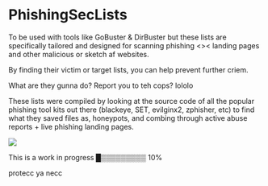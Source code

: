# PhishingSecLists
To be used with tools like GoBuster & DirBuster but these lists are specifically tailored and designed for scanning phishing <>< landing pages and other malicious or sketch af websites.

By finding their victim or target lists, you can help prevent further criem. 

What are they gunna do? Report you to teh cops? lololo

These lists were compiled by looking at the source code of all the popular phishing tool kits out there (blackeye, SET, evilginx2, zphisher, etc) to find what they saved files as, honeypots, and combing through active abuse reports + live phishing landing pages.

![](https://i.giphy.com/media/hQL0xnCrnT3jXn8RJc/giphy.webp)

This is a work in progress █▒▒▒▒▒▒▒▒▒ 10%

protecc ya necc
